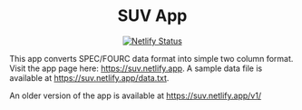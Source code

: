 <h1 align="center">SUV App</h1>

<p align="center"><a href=https://app.netlify.com/sites/suv/deploys><img src="https://api.netlify.com/api/v1/badges/fe80b0b3-f194-4be3-a816-12a4886f080d/deploy-status" alt="Netlify Status" /></a></p>

This app converts SPEC/FOURC data format into simple two column format. Visit
the app page here: <https://suv.netlify.app>. A sample data file is
available at <https://suv.netlify.app/data.txt>.

An older version of the app is available at <https://suv.netlify.app/v1/>
